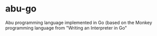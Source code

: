 # abu-go
Abu programming language implemented in Go (based on the Monkey programming language from "Writing an Interpreter in Go"
